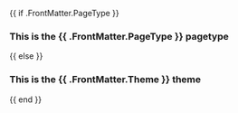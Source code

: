 
{{ if .FrontMatter.PageType }}
### This is the {{ .FrontMatter.PageType }} pagetype 
{{ else }}
### This is the {{ .FrontMatter.Theme }} theme
{{ end }}



